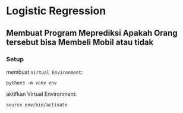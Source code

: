 # Logistic Regression

## Membuat Program Meprediksi Apakah Orang tersebut bisa Membeli Mobil atau tidak

### Setup
membuat `Virtual Environment`:
```
python3 -m venv env
```
aktifkan Virtual Environment:
```
source env/bin/activate
```
